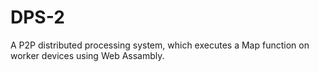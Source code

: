 # DPS-2
A P2P distributed processing system, which executes a Map function on worker devices using Web Assambly.

